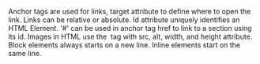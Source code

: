 Anchor tags are used for links, target attribute to define where to open the link.
Links can be relative or absolute.
Id attribute uniquely identifies an HTML Element.
'#' can be used in anchor tag href to link to a section using its id.
Images in HTML use the <img> tag with src, alt, width, and height attribute.
Block elements always starts on a new line.
Inline elements start on the same line.
